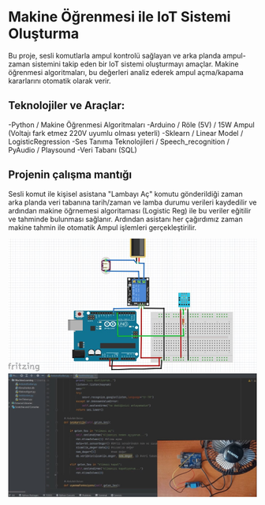 # Makine Öğrenmesi ile IoT Sistemi Oluşturma

Bu proje, sesli komutlarla ampul kontrolü sağlayan ve arka planda ampul-zaman sistemini takip eden bir IoT sistemi oluşturmayı amaçlar. Makine öğrenmesi algoritmaları, bu değerleri analiz ederek ampul açma/kapama kararlarını otomatik olarak verir.

## Teknolojiler ve Araçlar:
-Python / Makine Öğrenmesi Algoritmaları 
-Arduino / Röle (5V) / 15W Ampul (Voltajı fark etmez 220V uyumlu olması yeterli)
-Sklearn / Linear Model / LogisticRegression
-Ses Tanıma Teknolojileri / Speech_recognition / PyAudio / Playsound
-Veri Tabanı (SQL)

## Projenin çalışma mantığı
 Sesli komut ile kişisel asistana "Lambayı Aç" komutu gönderildiği zaman arka planda veri tabanına tarih/zaman ve lamba durumu verileri kaydedilir ve ardından makine öğrnemesi algoritaması (Logistic Reg) ile bu veriler eğitilir ve tahminde bulunması sağlanır. Ardından asistanı her çağırdımız zaman makine tahmin ile otomatik Ampul işlemleri gerçekleştirilir.


<div align="center">
  <img  src="https://github.com/TKN-YZM/KlimaML/blob/master/Z1.jpg" alt="Proje Çizim">
  <img  src="https://github.com/TKN-YZM/KlimaML/blob/master/Z2.jpg" alt="Proje Kod">
</div>
